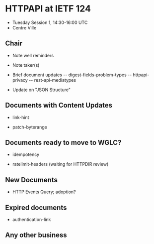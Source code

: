 
# HTTPAPI at IETF 124

- Tuesday Session 1, 14:30-16:00 UTC
- Centre Ville

## Chair

- Note well reminders

- Note taker(s)

- Brief document updates
-- digest-fields-problem-types
-- httpapi-privacy
-- rest-api-mediatypes

- Update on "JSON Structure"

## Documents with Content Updates

- link-hint

- patch-byterange

## Documents ready to move to WGLC?

- idempotency

- ratelimit-headers (waiting for HTTPDIR review)

## New Documents

- HTTP Events Query; adoption?

## Expired documents

- authentication-link

## Any other business
